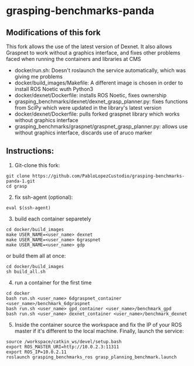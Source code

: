 # grasping-benchmarks-panda


## Modifications of this fork
This fork allows the use of the latest version of Dexnet. It also allows Graspnet to work without a graphics interface, and fixes other problems faced when running the containers and libraries at CMS

* docker/run.sh: Doesn't roslaunch the service automatically, which was giving me problems
* docker/build_images/Makefile: A different image is chosen in order to install ROS Noetic wuth Python3
* docker/dexnet/Dockerfile: installs ROS Noetic, fixes ownership
* grasping_benchmarks/dexnet/dexnet_grasp_planner.py: fixes functions from SciPy which were updated in the library's latest version
* docker/dexnet/Dockerfile: pulls forked graspnet library which works without graphics interface
* grasping_benchmarks/graspnet/graspnet_grasp_planner.py: allows use without graphics interface, discards use of aruco marker

## Instructions:
1. Git-clone this fork:
```
git clone https://github.com/PabloLopezCustodio/grasping-benchmarks-panda-1.git
cd grasp
```
2. fix ssh-agent (optional):
```
eval $(ssh-agent)
```
3. build each container separetely 
```
cd docker/build_images
make USER_NAME=<user_name> dexnet
make USER_NAME=<user_name> 6graspnet
make USER_NAME=<user_name> gdp
```
or build them all at once:
```
cd docker/build_images
sh build_all.sh
```
4. run a container for the first time
```
cd docker
bash run.sh <user_name> 6dgraspnet_container <user_name>/benchmark_6dgraspnet
bash run.sh <user_name> gpd_container <user_name>/benchmark_gpd
bash run.sh <user_name> dexnet_container <user_name>/benchmark_dexnet
```
5. Inside the container source the workspace and fix the IP of your ROS master if it's different to the local machine. Finally, launch the service:
```
source /workspace/catkin_ws/devel/setup.bash
export ROS_MASTER_URI=http://10.0.2.3:11311
export ROS_IP=10.0.2.11
roslaunch grasping_benchmarks_ros grasp_planning_benchmark.launch
```
